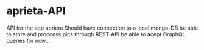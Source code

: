 # aprieta-API

API for the app aprieta
Should have connection to a local mongo-DB
be able to store and proccess pics through REST-API
be able to acept GraphQL queries
for now....
